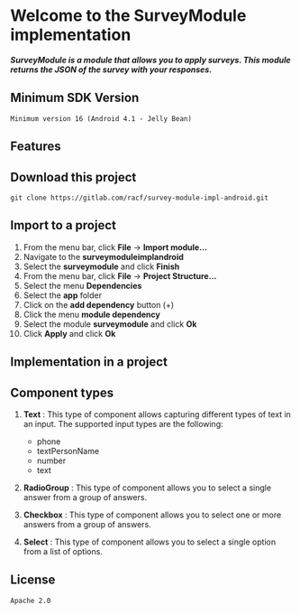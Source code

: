 # Welcome to the SurveyModule implementation

***SurveyModule is a module that allows you to apply surveys. This module returns the JSON of the survey with your responses.***

## Minimum SDK Version

    Minimum version 16 (Android 4.1 - Jelly Bean)

## Features

## Download this project

    git clone https://gitlab.com/racf/survey-module-impl-android.git

## Import to a project
1. From the menu bar, click **File** -> **Import module...**
2. Navigate to the **surveymoduleimplandroid**
3. Select the **surveymodule** and click **Finish**
4. From the menu bar, click **File** -> **Project Structure...**
5. Select the menu **Dependencies**
6. Select the **app** folder
7. Click on the **add dependency** button (+)
8. Click the menu **module dependency**
9. Select the module **surveymodule** and click **Ok**
10. Click **Apply** and click **Ok**

## Implementation in a project

## Component types
1. **Text** : This type of component allows capturing different types of text in an input. The supported input types are the following:

    - phone
    - textPersonName
    - number
    - text

2. **RadioGroup** : This type of component allows you to select a single answer from a group of answers.
3. **Checkbox** : This type of component allows you to select one or more answers from a group of answers.
4. **Select** : This type of component allows you to select a single option from a list of options.

## License
    Apache 2.0